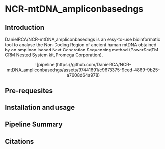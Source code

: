 # NCR-mtDNA_ampliconbasedngs

## Introduction

DanielRCA/NCR-mtDNA_ampliconbasedngs is an easy-to-use bioinformatic tool to analyse the Non-Coding Region of ancient human mtDNA obtained by an amplicon-based Next Generation Sequencing method (PowerSeqTM CRM Nested System kit, Promega Corporation).

<p align="center">
  ![pipeline](https://github.com/DanielRCA/NCR-mtDNA_ampliconbasedngs/assets/97441691/c9678375-9ced-4869-9b25-a7608d64a978)
</p>

## Pre-requesites

## Installation and usage

## Pipeline Summary

## Citations
